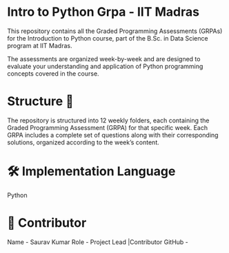 # Intro to Python Grpa - IIT Madras
This repository contains all the Graded Programming Assessments (GRPAs) for the Introduction to Python course, part of the B.Sc. in Data Science program at IIT Madras.

The assessments are organized week-by-week and are designed to evaluate your understanding and application of Python programming concepts covered in the course.

# Structure 📂
The repository is structured into 12 weekly folders, each containing the Graded Programming Assessment (GRPA) for that specific week. Each GRPA includes a complete set of questions along with their corresponding solutions, organized according to the week’s content.


# 🛠️ Implementation Language 
 Python 
# 📸 Contributor 
Name - Saurav Kumar 
Role - Project Lead |Contributor 
GitHub -

